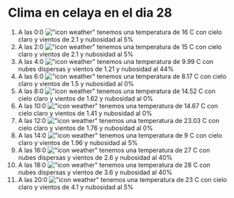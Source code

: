 # Clima en celaya en el dia 28

1. A las 0:0 !["icon weather"](http://openweathermap.org/img/w/02n.png) tenemos una temperatura de 16 C con cielo claro y  vientos de 2.1 y nubosidad al 5%
1. A las 2:0 !["icon weather"](http://openweathermap.org/img/w/02n.png) tenemos una temperatura de 15 C con cielo claro y  vientos de 2.1 y nubosidad al 5%
1. A las 4:0 !["icon weather"](http://openweathermap.org/img/w/03n.png) tenemos una temperatura de 9.99 C con nubes dispersas y  vientos de 1.21 y nubosidad al 44%
1. A las 6:0 !["icon weather"](http://openweathermap.org/img/w/01n.png) tenemos una temperatura de 8.17 C con cielo claro y  vientos de 1.5 y nubosidad al 0%
1. A las 8:0 !["icon weather"](http://openweathermap.org/img/w/01d.png) tenemos una temperatura de 14.52 C con cielo claro y  vientos de 1.62 y nubosidad al 0%
1. A las 10:0 !["icon weather"](http://openweathermap.org/img/w/01d.png) tenemos una temperatura de 14.67 C con cielo claro y  vientos de 1.41 y nubosidad al 0%
1. A las 12:0 !["icon weather"](http://openweathermap.org/img/w/01d.png) tenemos una temperatura de 23.03 C con cielo claro y  vientos de 1.76 y nubosidad al 0%
1. A las 14:0 !["icon weather"](http://openweathermap.org/img/w/02d.png) tenemos una temperatura de 9 C con cielo claro y  vientos de 1.96 y nubosidad al 5%
1. A las 16:0 !["icon weather"](http://openweathermap.org/img/w/03d.png) tenemos una temperatura de 27 C con nubes dispersas y  vientos de 2.6 y nubosidad al 40%
1. A las 18:0 !["icon weather"](http://openweathermap.org/img/w/03d.png) tenemos una temperatura de 28 C con nubes dispersas y  vientos de 3.6 y nubosidad al 40%
1. A las 20:0 !["icon weather"](http://openweathermap.org/img/w/02n.png) tenemos una temperatura de 23 C con cielo claro y  vientos de 4.1 y nubosidad al 5%
